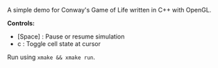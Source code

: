 A simple demo for Conway's Game of Life written in C++ with OpenGL.

**Controls:**
- [Space] : Pause or resume simulation
- c : Toggle cell state at cursor

Run using `xmake && xmake run`.

